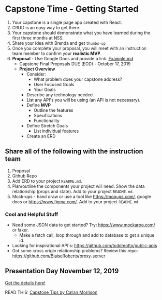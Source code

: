 # Capstone Time - Getting Started

1. Your capstone is a single page app created with React.
1. CRUD is an easy way to get there.
1. Your capstone should demonstrate what you have learned during the first three months at NSS.
1. Share your idea with Brenda and get `thumbs-up`
1. Once you complete your proposal, you will meet with an instruction team member to confirm your **realistic MVP**.
1. **Proposal** - Use Google Docs and provide a link. [Example.md](Example.md)
    * Capstone Final Proposals DUE (EOD) - October 17, 2019
    * **Project Overview**
        * Consider:
           * What problem does your capstone address?
           * User Focused Goals
           * Your Goals
         * Describe any technology needed.
         * List any API's you will be using (an API is not necessary).
         * Define **MVP**
            * Outline the features
            * Specifications
            * Functionality
         * Define Stretch Goals
            * List individual features
         * Create an ERD

## Share all of the following with the instruction team
   1. Proposal
   1. Github Repo
   1. Add ERD to your project `README.md`.
   1. Plan/outline the components your project will need. Show the data relationship (props and state). Add to your project `README.md`.
   1. Mock-ups - hand draw or use a tool like https://moqups.com/, google docs or https://www.figma.com/. Add to your project `README.md`


### Cool and Helpful Stuff

* Need some JSON data to get started? Try: https://www.mockaroo.com/ or faker.
    * Make a fetch call, loop through and add to database to get a unique id.
* Looking for inspirational API's: https://github.com/toddmotto/public-apis
* Got some cross origin relationship problems? Review this repo: https://github.com/BlaiseRoberts/proxy-server

## Presentation Day November 12, 2019
[Get the details here!](capstone-presentation.md)

READ THIS: <a href="https://docs.google.com/document/d/1QNOeCBsw4tMSl-5xp1nF65Z8Ot0FqZBrJYXu_Nsa_Uc/edit?usp=sharing">Capstone Tips by Callan Morrison</a>
